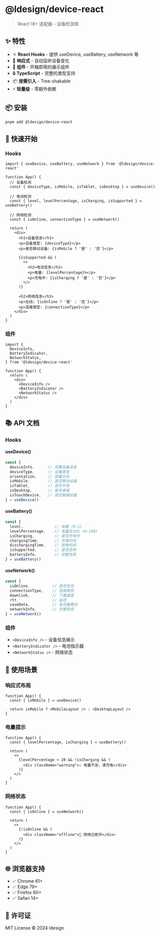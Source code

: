 # @ldesign/device-react

> React 18+ 适配器 - 设备检测库

## ✨ 特性

- ⚛️ **React Hooks** - 提供 useDevice, useBattery, useNetwork 等
- 🔄 **响应式** - 自动监听设备变化
- 🎨 **组件** - 开箱即用的展示组件
- 🔒 **TypeScript** - 完整的类型支持
- 📦 **按需引入** - Tree-shakable
- ⚡ **轻量级** - 零额外依赖

## 📦 安装

```bash
pnpm add @ldesign/device-react
```

## 🚀 快速开始

### Hooks

```tsx
import { useDevice, useBattery, useNetwork } from '@ldesign/device-react'

function App() {
  // 设备检测
  const { deviceType, isMobile, isTablet, isDesktop } = useDevice()

  // 电池检测
  const { level, levelPercentage, isCharging, isSupported } = useBattery()

  // 网络检测
  const { isOnline, connectionType } = useNetwork()

  return (
    <div>
      <h1>设备信息</h1>
      <p>设备类型: {deviceType}</p>
      <p>是否移动设备: {isMobile ? '是' : '否'}</p>
      
      {isSupported && (
        <>
          <h2>电池信息</h2>
          <p>电量: {levelPercentage}%</p>
          <p>充电中: {isCharging ? '是' : '否'}</p>
        </>
      )}
      
      <h2>网络信息</h2>
      <p>在线: {isOnline ? '是' : '否'}</p>
      <p>连接类型: {connectionType}</p>
    </div>
  )
}
```

### 组件

```tsx
import {
  DeviceInfo,
  BatteryIndicator,
  NetworkStatus,
} from '@ldesign/device-react'

function App() {
  return (
    <div>
      <DeviceInfo />
      <BatteryIndicator />
      <NetworkStatus />
    </div>
  )
}
```

## 📚 API 文档

### Hooks

#### useDevice()

```typescript
const {
  deviceInfo,      // 完整设备信息
  deviceType,      // 设备类型
  orientation,     // 屏幕方向
  isMobile,        // 是否移动设备
  isTablet,        // 是否平板
  isDesktop,       // 是否桌面
  isTouchDevice,   // 是否触摸设备
} = useDevice()
```

#### useBattery()

```typescript
const {
  level,              // 电量 (0-1)
  levelPercentage,    // 电量百分比 (0-100)
  isCharging,         // 是否充电中
  chargingTime,       // 充电时间
  dischargingTime,    // 放电时间
  isSupported,        // 是否支持
  batteryInfo,        // 完整信息
} = useBattery()
```

#### useNetwork()

```typescript
const {
  isOnline,          // 是否在线
  connectionType,    // 连接类型
  downlink,          // 下载速度
  rtt,               // 延迟
  saveData,          // 省流量模式
  networkInfo,       // 完整信息
} = useNetwork()
```

### 组件

- `<DeviceInfo />` - 设备信息展示
- `<BatteryIndicator />` - 电池指示器
- `<NetworkStatus />` - 网络状态

## 🎯 使用场景

### 响应式布局

```tsx
function App() {
  const { isMobile } = useDevice()
  
  return isMobile ? <MobileLayout /> : <DesktopLayout />
}
```

### 电量提示

```tsx
function App() {
  const { levelPercentage, isCharging } = useBattery()
  
  return (
    <>
      {levelPercentage < 20 && !isCharging && (
        <div className="warning">⚠️ 电量不足，请充电</div>
      )}
    </>
  )
}
```

### 网络状态

```tsx
function App() {
  const { isOnline } = useNetwork()
  
  return (
    <>
      {!isOnline && (
        <div className="offline">📡 网络已断开</div>
      )}
    </>
  )
}
```

## 🌐 浏览器支持

- ✅ Chrome 61+
- ✅ Edge 79+
- ✅ Firefox 60+
- ✅ Safari 14+

## 📄 许可证

MIT License © 2024 ldesign


